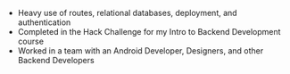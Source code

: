 - Heavy use of routes, relational databases, deployment, and authentication
- Completed in the Hack Challenge for my Intro to Backend Development course
- Worked in a team with an Android Developer, Designers, and other Backend Developers
